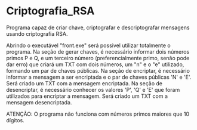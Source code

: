 # Criptografia_RSA
Programa capaz de criar chave, criptografar e descriptografar mensagens usando criptografia RSA.

Abrindo o executável "front.exe" será possivel utilizar totalmente o programa. Na seção de gerar chaves, é necessário informar dois números primos P e Q, e um terceiro número (preferencialmente primo, senão pode dar erro) que criará um TXT com dois números, um "n" e o "e" utilizado, formando um par de chaves públicas. 
Na seção de encriptar, é necessário informar a mensagem a ser encriptada e o par de chaves públicas 'N' e 'E'. Será criado um TXT com a mensagem encriptada.
Na seção de desencriptar, é necessário conhecer os valores 'P', 'Q' e 'E' que foram utilizados para encriptar a mensagem. Será criado um TXT com a mensagem desencriptada.
 
ATENÇÃO: O programa não funciona com números primos maiores que 10 dígitos.
